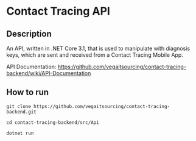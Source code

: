 # Contact Tracing API

## Description

An API, written in .NET Core 3.1, that is used to manipulate with diagnosis keys, which are sent and received from a Contact Tracing Mobile App.

API Documentation: https://github.com/vegaitsourcing/contact-tracing-backend/wiki/API-Documentation

## How to run

    git clone https://github.com/vegaitsourcing/contact-tracing-backend.git

    cd contact-tracing-backend/src/Api

    dotnet run


